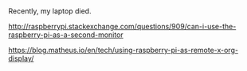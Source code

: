 # 

Recently, my laptop died.

http://raspberrypi.stackexchange.com/questions/909/can-i-use-the-raspberry-pi-as-a-second-monitor

https://blog.matheus.io/en/tech/using-raspberry-pi-as-remote-x-org-display/
